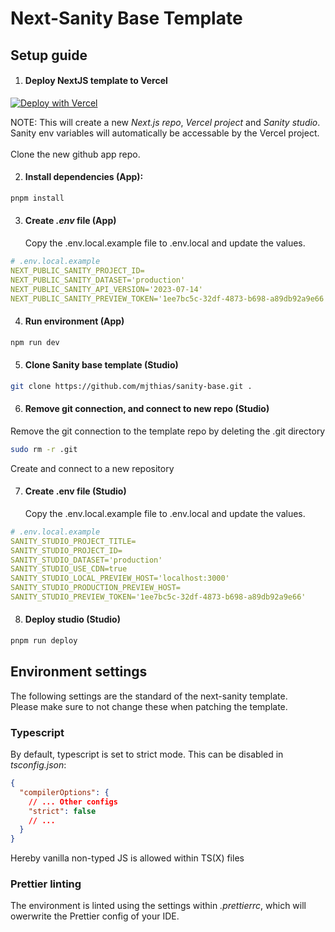 # Next-Sanity Base Template

## Setup guide

1. #### Deploy NextJS template to Vercel

[![Deploy with Vercel](https://vercel.com/button)][vercel-deploy]

<!-- Variables -->

[vercel-deploy]: https://vercel.com/new/clone?repository-url=https://github.com/mjthias/next-sanity-base&repository-name=next-sanity-base&project-name=next-sanity-base&integration-ids=oac_hb2LITYajhRQ0i4QznmKH7gx

NOTE:
This will create a new _Next.js repo_, _Vercel project_ and _Sanity studio_.<br>
Sanity env variables will automatically be accessable by the Vercel project. <br><br>
Clone the new github app repo.

2. #### Install dependencies (App):

```bash
pnpm install
```

3. #### Create _.env_ file (App)
   Copy the .env.local.example file to .env.local and update the values.

```yaml
# .env.local.example
NEXT_PUBLIC_SANITY_PROJECT_ID=
NEXT_PUBLIC_SANITY_DATASET='production'
NEXT_PUBLIC_SANITY_API_VERSION='2023-07-14'
NEXT_PUBLIC_SANITY_PREVIEW_TOKEN='1ee7bc5c-32df-4873-b698-a89db92a9e66'
```

4. #### Run environment (App)

```bash
npm run dev
```

5. #### Clone Sanity base template (Studio)

```bash
git clone https://github.com/mjthias/sanity-base.git .
```

6. #### Remove git connection, and connect to new repo (Studio)

Remove the git connection to the template repo by deleting the .git directory

```bash
sudo rm -r .git
```

Create and connect to a new repository

7. #### Create .env file (Studio)
   Copy the .env.local.example file to .env.local and update the values.

```yaml
# .env.local.example
SANITY_STUDIO_PROJECT_TITLE=
SANITY_STUDIO_PROJECT_ID=
SANITY_STUDIO_DATASET='production'
SANITY_STUDIO_USE_CDN=true
SANITY_STUDIO_LOCAL_PREVIEW_HOST='localhost:3000'
SANITY_STUDIO_PRODUCTION_PREVIEW_HOST=
SANITY_STUDIO_PREVIEW_TOKEN='1ee7bc5c-32df-4873-b698-a89db92a9e66'
```

8. #### Deploy studio (Studio)

```bash
pnpm run deploy
```

## Environment settings

The following settings are the standard of the next-sanity template.<br> Please make sure to not change these when patching the template.

### Typescript

By default, typescript is set to strict mode. This can be disabled in _tsconfig.json_:

```json
{
  "compilerOptions": {
    // ... Other configs
    "strict": false
    // ...
  }
}
```

Hereby vanilla non-typed JS is allowed within TS(X) files

### Prettier linting

The environment is linted using the settings within _.prettierrc_, which will owerwrite the Prettier config of your IDE.
